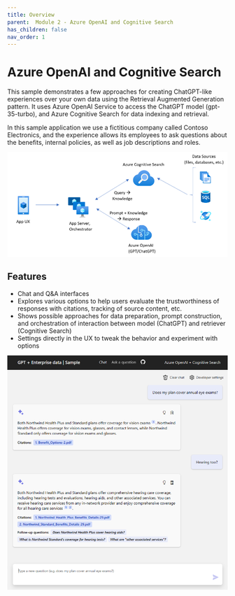 ```yaml
---
title: Overview
parent:  Module 2 - Azure OpenAI and Cognitive Search
has_children: false
nav_order: 1
---
```


# Azure OpenAI and Cognitive Search

This sample demonstrates a few approaches for creating ChatGPT-like experiences over your own data using the Retrieval Augmented Generation pattern. It uses Azure OpenAI Service to access the ChatGPT model (gpt-35-turbo), and Azure Cognitive Search for data indexing and retrieval.

In this sample application we use a fictitious company called Contoso Electronics, and the experience allows its employees to ask questions about the benefits, internal policies, as well as job descriptions and roles.

![RAG Architecture](../../assets/images/module2/appcomponents.png)

## Features

* Chat and Q&A interfaces
* Explores various options to help users evaluate the trustworthiness of responses with citations, tracking of source content, etc.
* Shows possible approaches for data preparation, prompt construction, and orchestration of interaction between model (ChatGPT) and retriever (Cognitive Search)
* Settings directly in the UX to tweak the behavior and experiment with options

![Chat screen](../../assets/images/module2/chatscreen.png)

